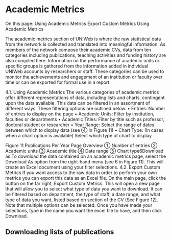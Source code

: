 # Academic Metrics

On this page:
Using Academic Metrics
Export Custom Metrics
Using Academic Metrics

The academic metrics section of UNIWeb is where the raw statistical data from the network is collected and translated into meaningful information. As members of the network compose their academic CVs, data from ten categories including publications, teaching activities and funding history are also compiled here. Information on the performance of academic units or specific groups is gathered from the information added in individual UNIWeb accounts by researchers or staff.
These categories can be used to monitor the achievements and engagement of an institution or faculty over time or can be exported for formal use in a report.

4.1. Using Academic Metrics
The various categories of academic metrics offer different representations of data, including lists and charts, contingent upon the data available. This data can be filtered in an assortment of different ways. These filtering options are outlined below.
• Entries: Number of entries to display on the page
• Academic Units: Filter by institution, faculties or departments
• Academic Titles: Filter by title such as professor, doctoral student or researcher
• Year Range: Select the range of dates between which to display data (see ➃ in Figure 11)
• Chart Type: (In cases when a chart option is available) Select which type of chart to display

 Figure 11 Publications Per Year Page Overview ➀ Number of entries ➁ Academic units ➂ Academic title ➃ Date range ➄ Chart type6Download as
To download the data contained on an academic metrics page, select the Download As option from the right-hand menu (see 6 in Figure 11). This will create an Excel document using your filter selections.
4.2. Export Custom Metrics
If you want access to the raw data in order to perform your own metrics you can export this data as an Excel file. On the main page, click the button on the far right, Export Custom Metrics.
This will open a new page that will allow you to select what type of data you want to download. It can be filtered based on department, the type of staff, a date range, and what type of data you want, listed based on section of the CV (See Figure 12). Note that multiple options can be selected.
Once you have made your selections, type in the name you want the excel file to have, and then click Download.

## Downloading lists of publications

